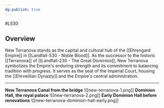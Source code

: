 ```yaml
---
dg-publish: true
---
```

#L530
## Overview

New Terranova stands as the capital and cultural hub of the [[Ehrengard Empire]] in [[Landfall-530 - Noble Blood]]. As the successor to the historic [[Terranova]] of [[Landfall-230 - The Great Dominion]], New Terranova symbolizes the Empire's enduring strength and its commitment to balancing tradition with progress. It serves as the seat of the Imperial Court, housing the [[Ehrveillian Dynasty]] and the Empire's central administration.

---

**New Terranova Canal from the bridge**
![[new-terranova-1.png]]
**Dominion Hall, the royal palace**
![[new-terranova-2.png]]
**Early Dominion Hall before renovations**
![[new-terranova-dominion-hall-early.png]]